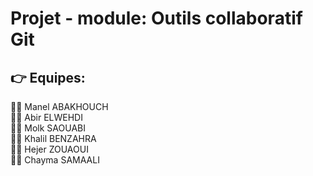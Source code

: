 # Projet - module: Outils collaboratif Git

## :point_right: Equipes:

:woman_technologist: Manel ABAKHOUCH <br/>
:woman_technologist: Abir ELWEHDI <br/>
:woman_technologist: Molk SAOUABI <br/>
:technologist: Khalil BENZAHRA <br/>
:woman_technologist: Hejer ZOUAOUI <br/>
:woman_technologist: Chayma SAMAALI
